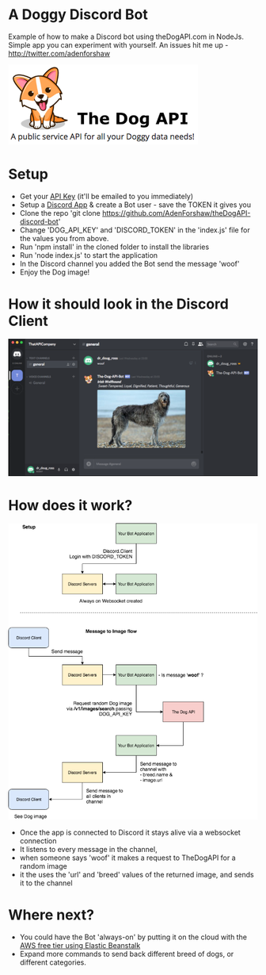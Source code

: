 # A Doggy Discord Bot
Example of how to make a Discord bot using theDogAPI.com in NodeJs. Simple app you can experiment with yourself.
An issues hit me up - http://twitter.com/adenforshaw

![The Dog API packshot](docs/packshot.png)

# Setup
- Get your [API Key](https://thedogapi.com/signup) (it'll be emailed to you immediately)
- Setup a [Discord App](https://discordapp.com/developers/applications/me/create) & create a Bot user - save the TOKEN it gives you
- Clone the repo 'git clone https://github.com/AdenForshaw/theDogAPI-discord-bot'
- Change 'DOG_API_KEY' and 'DISCORD_TOKEN' in the 'index.js' file for the values you from above.
- Run 'npm install' in the cloned folder to install the libraries
- Run 'node index.js' to start the application
- In the Discord channel you added the Bot send the message 'woof'
- Enjoy the Dog image!

# How it should look in the Discord Client
![Discord Message Example](docs/discord-example.png)

# How does it work?
![Flow Diagram](docs/flow-diagram.png)
- Once the app is connected to Discord it stays alive via a websocket connection
- It listens to every message in the channel, 
- when someone says 'woof' it makes a request to TheDogAPI for a random image
- it the uses the 'url' and 'breed' values of the returned image, and sends it to the channel

# Where next?
- You could have the Bot 'always-on' by putting it on the cloud with the [AWS free tier using Elastic Beanstalk](https://aws.amazon.com/free/)
- Expand more commands to send back different breed of dogs, or different categories.
